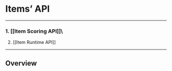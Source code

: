 Items’ API
==========

------------------------------------------------------------------------

### 1. [[Item Scoring API]]\
2. [[Item Runtime API]]

------------------------------------------------------------------------

Overview
--------
